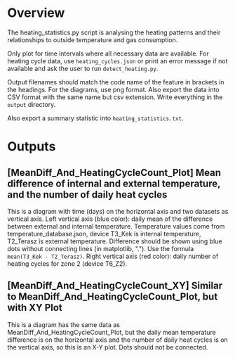 # Overview

The heating_statistics.py script is analysing the heating patterns and their relationships to outside temperature and gas consumption.

Only plot for time intervals where all necessary data are available. For heating cycle data, use `heating_cycles.json` or print an error message if not available and ask the user to run `detect_heating.py`.

Output filenames should match the code name of the feature in brackets in the headings. For the diagrams, use png format. Also export the data into CSV format with the same name but csv extension. Write everything in the `output` directory.

Also export a summary statistic into `heating_statistics.txt`.

# Outputs

## [MeanDiff_And_HeatingCycleCount_Plot] Mean difference of internal and external temperature, and the number of daily heat cycles

This is a diagram with time (days) on the horizontal axis and two datasets as vertical axis.
Left vertical axis (blue color): daily mean of the difference between external and internal temperature. Temperature values come from temperature_database.json, device T3_Kek is internal temperature, T2_Terasz is external temperature. Difference should be shown using blue dots without connecting lines (in matplotlib, "."). Use the formula `mean(T3_Kek - T2_Terasz)`.
Right vertical axis (red color): daily number of heating cycles for zone 2 (device T6_Z2).

## [MeanDiff_And_HeatingCycleCount_XY] Similar to MeanDiff_And_HeatingCycleCount_Plot, but with XY Plot

This is a diagram has the same data as MeanDiff_And_HeatingCycleCount_Plot, but the daily mean temperature difference is on the horizontal axis and the number of daily heat cycles is on the vertical axis, so this is an X-Y plot. Dots should not be connected.
